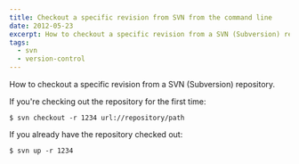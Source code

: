 ```yaml
---
title: Checkout a specific revision from SVN from the command line
date: 2012-05-23
excerpt: How to checkout a specific revision from a SVN (Subversion) repository.
tags:
  - svn
  - version-control
---
```

How to checkout a specific revision from a SVN (Subversion) repository.

If you're checking out the repository for the first time:

```language-bash
$ svn checkout -r 1234 url://repository/path
```

If you already have the repository checked out:

```language-bash
$ svn up -r 1234
```
